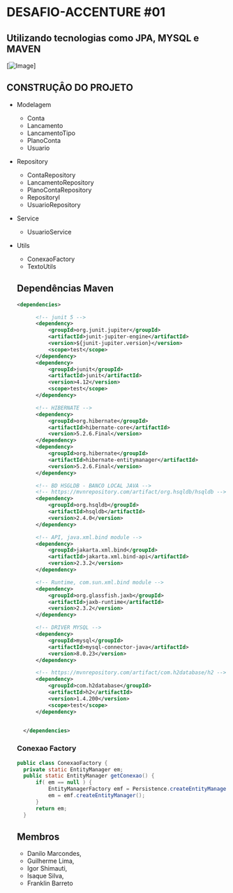 # DESAFIO-ACCENTURE #01

## Utilizando tecnologias como JPA, MYSQL e MAVEN

[![Image](https://www.google.com/search?q=imagen+java&sxsrf=ALeKk01jdHjQM9nBLZ1_Irs9-IKH0H--uQ:1611708399421&source=lnms&tbm=isch&sa=X&ved=2ahUKEwid0IPV8bruAhWJD7kGHQJaD-0Q_AUoAXoECBQQAw&biw=958&bih=967#imgrc=2zT_F-n1TGaAsM "Imagem JAVA")]

## CONSTRUÇÂO DO PROJETO

- Modelagem
  - Conta
  - Lancamento
  - LancamentoTipo
  - PlanoConta
  - Usuario
- Repository
  - ContaRepository
  - LancamentoRepository
  - PlanoContaRepository
  - RepositoryI
  - UsuarioRepository
- Service
  - UsuarioService
- Utils
  - ConexaoFactory
  - TextoUtils
  
  
  ## Dependências Maven
  
  ```xml
  <dependencies>

		<!-- junit 5 -->
		<dependency>
			<groupId>org.junit.jupiter</groupId>
			<artifactId>junit-jupiter-engine</artifactId>
			<version>${junit-jupiter.version}</version>
			<scope>test</scope>
		</dependency>
		<dependency>
			<groupId>junit</groupId>
			<artifactId>junit</artifactId>
			<version>4.12</version>
			<scope>test</scope>
		</dependency>

		<!-- HIBERNATE -->
		<dependency>
			<groupId>org.hibernate</groupId>
			<artifactId>hibernate-core</artifactId>
			<version>5.2.6.Final</version>
		</dependency>
		<dependency>
			<groupId>org.hibernate</groupId>
			<artifactId>hibernate-entitymanager</artifactId>
			<version>5.2.6.Final</version>
		</dependency>

		<!-- BD HSGLDB - BANCO LOCAL JAVA -->
		<!-- https://mvnrepository.com/artifact/org.hsqldb/hsqldb -->
		<dependency>
			<groupId>org.hsqldb</groupId>
			<artifactId>hsqldb</artifactId>
			<version>2.4.0</version>
		</dependency>

		<!-- API, java.xml.bind module -->
		<dependency>
			<groupId>jakarta.xml.bind</groupId>
			<artifactId>jakarta.xml.bind-api</artifactId>
			<version>2.3.2</version>
		</dependency>

		<!-- Runtime, com.sun.xml.bind module -->
		<dependency>
			<groupId>org.glassfish.jaxb</groupId>
			<artifactId>jaxb-runtime</artifactId>
			<version>2.3.2</version>
		</dependency>

		<!-- DRIVER MYSQL -->
		<dependency>
			<groupId>mysql</groupId>
			<artifactId>mysql-connector-java</artifactId>
			<version>8.0.23</version>
		</dependency>

		<!-- https://mvnrepository.com/artifact/com.h2database/h2 -->
		<dependency>
			<groupId>com.h2database</groupId>
			<artifactId>h2</artifactId>
			<version>1.4.200</version>
			<scope>test</scope>
		</dependency>


	</dependencies>
  ```
  
  ### Conexao Factory
  ```java
  public class ConexaoFactory {
    private static EntityManager em;
    public static EntityManager getConexao() {
        if( em == null ) {
            EntityManagerFactory emf = Persistence.createEntityManagerFactory("MY_PU");
            em = emf.createEntityManager();
        }
        return em;
    }
    ```
    
    
  ## Membros
  
  - Danilo Marcondes,
  - Guilherme Lima,
  - Igor Shimauti, 
  - Isaque Silva, 
  - Franklin Barreto
  
  
  
